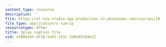 ```yaml
---
content_type: resource
description: ''
file: https://ol-ocw-studio-app-production.s3.amazonaws.com/courses/18-065-matrix-methods-in-data-analysis-signal-processing-and-machine-learning-spring-2018/a700b283d7185e95f43c226e91764e22_xsP-S7yKaRA.srt
file_type: application/x-subrip
resourcetype: Other
title: 3play caption file
uid: a700b283-d718-5e95-f43c-226e91764e22
---
```

